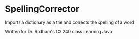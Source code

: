 # SpellingCorrector
Imports a dictionary as a trie and corrects the spelling of a word

Written for Dr. Rodham's CS 240 class
Learning Java
